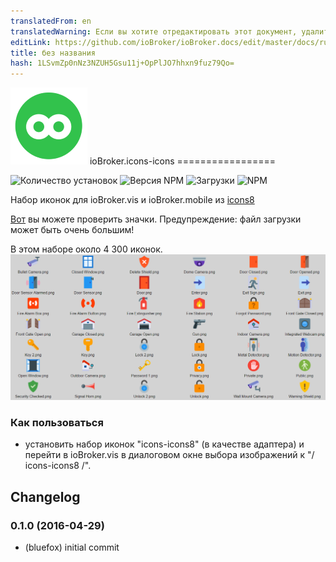 ```yaml
---
translatedFrom: en
translatedWarning: Если вы хотите отредактировать этот документ, удалите поле «translationFrom», в противном случае этот документ будет снова автоматически переведен
editLink: https://github.com/ioBroker/ioBroker.docs/edit/master/docs/ru/adapterref/iobroker.icons-icons8/README.md
title: без названия
hash: 1LSvmZp0nNz3NZUH5Gsu11j+OpPlJO7hhxn9fuz79Qo=
---
```

![логотип](../../../en/adapterref/iobroker.icons-icons8/admin/icons8.png) ioBroker.icons-icons =================

![Количество установок](http://iobroker.live/badges/icons-icons8-stable.svg)
![Версия NPM](http://img.shields.io/npm/v/iobroker.icons-icons8.svg)
![Загрузки](https://img.shields.io/npm/dm/iobroker.icons-icons8.svg)
![NPM](https://nodei.co/npm/iobroker.icons-icons8.png?downloads=true)

Набор иконок для ioBroker.vis и ioBroker.mobile из [icons8](https://icons8.com)

[Вот](ICONLIST.md) вы можете проверить значки. Предупреждение: файл загрузки может быть очень большим!

В этом наборе около 4 300 иконок.
![пример](../../../en/adapterref/iobroker.icons-icons8/img/example.png)

### Как пользоваться
- установить набор иконок "icons-icons8" (в качестве адаптера) и перейти в ioBroker.vis в диалоговом окне выбора изображений к "/ icons-icons8 /".

## Changelog
### 0.1.0 (2016-04-29)
* (bluefox) initial commit